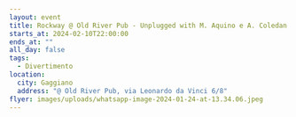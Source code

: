 ```yaml
---
layout: event
title: Rockway @ Old River Pub - Unplugged with M. Aquino e A. Coledan
starts_at: 2024-02-10T22:00:00
ends_at: ""
all_day: false
tags:
  - Divertimento
location:
  city: Gaggiano
  address: "@ Old River Pub, via Leonardo da Vinci 6/8"
flyer: images/uploads/whatsapp-image-2024-01-24-at-13.34.06.jpeg
---
```

